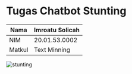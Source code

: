 # Tugas Chatbot Stunting

| Nama   |  Imroatu Solicah  |
| ------------- |:--------------|
| NIM | 20.01.53.0002 |
| Matkul | Text Minning |


![stunting](https://user-images.githubusercontent.com/107184872/209421231-819c0e2f-163b-4016-88aa-86d56ed76302.png)
